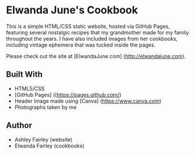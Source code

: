 # Elwanda June's Cookbook

This is a simple HTML/CSS static website, hosted via GitHub Pages, featuring several nostalgic recipes that my grandmother made for my family throughout the years. I have also included images from her cookbooks, including vintage ephemera that was tucked inside the pages.

Please check out the site at [ElwandaJune.com] (http://elwandajune.com).

## Built With

- HTML5/CSS
- [GitHub Pages] ((https://pages.github.com/)
- Header Image made using [Canva] (https://www.canva.com)
- Photographs taken by me

## Author

- Ashley Fairley (website)
- Elwanda Fairley (cookbooks)





